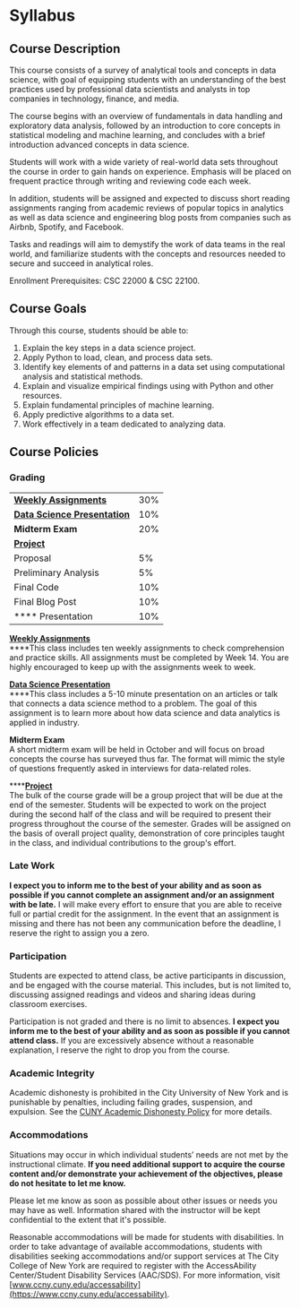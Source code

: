 # Syllabus

## Course Description

This course consists of a survey of analytical tools and concepts in data science, with goal of equipping students with an understanding of the best practices used by professional data scientists and analysts in top companies in technology, finance, and media.&#x20;

The course begins with an overview of fundamentals in data handling and exploratory data analysis, followed by an introduction to core concepts in statistical modeling and machine learning, and concludes with a brief introduction advanced concepts in data science.

Students will work with a wide variety of real-world data sets throughout the course in order to gain hands on experience. Emphasis will be placed on frequent practice through writing and reviewing code each week.&#x20;

In addition, students will be assigned and expected to discuss short reading assignments ranging from academic reviews of popular topics in analytics as well as data science and engineering blog posts from companies such as Airbnb, Spotify, and Facebook.

Tasks and readings will aim to demystify the work of data teams in the real world, and familiarize students with the concepts and resources needed to secure and succeed in analytical roles.&#x20;

Enrollment Prerequisites: CSC 22000 & CSC 22100.

## Course Goals

Through this course, students should be able to:

1. Explain the key steps in a data science project.
2. Apply Python to load, clean, and process data sets.
3. Identify key elements of and patterns in a data set using computational analysis and statistical methods.&#x20;
4. Explain and visualize empirical findings using with Python and other resources.
5. Explain fundamental principles of machine learning.
6. Apply predictive algorithms to a data set.
7. Work effectively in a team dedicated to analyzing data.&#x20;

## Course Policies

### **Grading**

|                                                           |     |
| --------------------------------------------------------- | --- |
| ****[**Weekly Assignments**](weekly-assignments.md)****   | 30% |
| ****[**Data Science Presentation**](presentations.md)**** | 10% |
| **Midterm Exam**                                          | 20% |
| ****[**Project** ](final-project.md)****                  |     |
|     Proposal                                              | 5%  |
|     Preliminary Analysis                                  | 5%  |
|    Final Code                                             | 10% |
|    Final Blog Post                                        | 10% |
|     ****    Presentation                                  | 10% |

****[**Weekly Assignments**](weekly-assignments.md)****\
****This class includes ten weekly assignments to check comprehension and practice skills. All assignments must be completed by Week 14. You are highly encouraged to keep up with the assignments week to week.

****[**Data Science Presentation**](presentations.md)****\
****This class includes a 5-10 minute presentation on an articles or talk that connects a data science method to a problem. The goal of this assignment is to learn more about how data science and data analytics is applied in industry.

**Midterm Exam** \
A short midterm exam will be held in October and will focus on broad concepts the course has surveyed thus far. The format will mimic the style of questions frequently asked in interviews for data-related roles.&#x20;

****[**Project**](final-project.md)\
The bulk of the course grade will be a group project that will be due at the end of the semester. Students will be expected to work on the project during the second half of the class and will be required to present their progress throughout the course of the semester. Grades will be assigned on the basis of overall project quality, demonstration of core principles taught in the class, and individual contributions to the group's effort.&#x20;

### **Late Work**

**I expect you to inform me to the best of your ability and as soon as possible if you cannot complete an assignment and/or an assignment with be late.** I will make every effort to ensure that you are able to receive full or partial credit for the assignment. In the event that an assignment is missing and there has not been any communication before the deadline, I reserve the right to assign you a zero.

### **Participation**

Students are expected to attend class, be active participants in discussion, and be engaged with the course material. This includes, but is not limited to, discussing assigned readings and videos and sharing ideas during classroom exercises.

Participation is not graded and there is no limit to absences. **I expect you inform me to the best of your ability and as soon as possible if you cannot attend class.** If you are excessively absence without a reasonable explanation, I reserve the right to drop you from the course.

### **Academic Integrity**

Academic dishonesty is prohibited in the City University of New York and is punishable by penalties, including failing grades, suspension, and expulsion. See the [CUNY Academic Dishonesty Policy](https://www.cuny.edu/about/administration/offices/legal-affairs/policies-resources/academic-integrity-policy/) for more details.

### Accommodations

Situations may occur in which individual students’ needs are not met by the instructional climate. **If you need additional support to acquire the course content and/or demonstrate your achievement of the objectives, please do not hesitate to let me know.**&#x20;

Please let me know as soon as possible about other issues or needs you may have as well. Information shared with the instructor will be kept confidential to the extent that it's possible.

Reasonable accommodations will be made for students with disabilities. In order to take advantage of available accommodations, students with disabilities seeking accommodations and/or support services at The City College of New York are required to register with the AccessAbility Center/Student Disability Services (AAC/SDS). For more information, visit [www.ccny.cuny.edu/accessability](https://www.ccny.cuny.edu/accessability).
